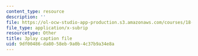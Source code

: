 ```yaml
---
content_type: resource
description: ''
file: https://ol-ocw-studio-app-production.s3.amazonaws.com/courses/18-01sc-single-variable-calculus-fall-2010/9df00486da8058eb9a0b4c37b9a34e8a_aefQ2FYugAY.vtt
file_type: application/x-subrip
resourcetype: Other
title: 3play caption file
uid: 9df00486-da80-58eb-9a0b-4c37b9a34e8a
---
```

